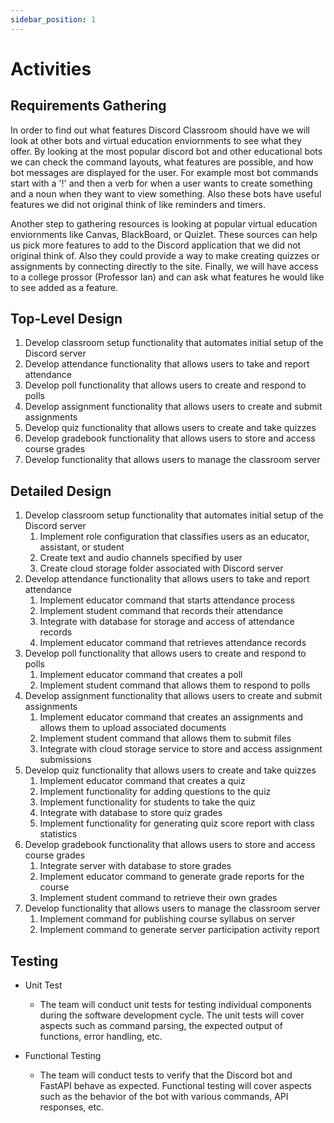 ```yaml
---
sidebar_position: 1
---
```


# Activities

## Requirements Gathering

In order to find out what features Discord Classroom should have we will look at other bots and virtual education enviornments to see what they offer. By looking at the most popular discord bot and other educational bots we can check the command layouts, what features are possible, and how bot messages are displayed for the user. For example most bot commands start with a '!' and then a verb for when a user wants to create something and a noun when they want to view something. Also these bots have useful features we did not original think of like reminders and timers. 

Another step to gathering resources is looking at popular virtual education enviornments like Canvas, BlackBoard, or Quizlet. These sources can help us pick more features to add to the Discord application that we did not original think of. Also they could provide a way to make creating quizzes or assignments by connecting directly to the site. Finally, we will have access to a college prossor (Professor Ian) and can ask what features he would like to see added as a feature.

## Top-Level Design

1. Develop classroom setup functionality that automates initial setup of the Discord server
2. Develop attendance functionality that allows users to take and report attendance
3. Develop poll functionality that allows users to create and respond to polls
4. Develop assignment functionality that allows users to create and submit assignments
5. Develop quiz functionality that allows users to create and take quizzes
7. Develop gradebook functionality that allows users to store and access course grades
8. Develop functionality that allows users to manage the classroom server

## Detailed Design

1. Develop classroom setup functionality that automates initial setup of the Discord server
    1. Implement role configuration that classifies users as an educator, assistant, or student
    2. Create text and audio channels specified by user
    3. Create cloud storage folder associated with Discord server   
2. Develop attendance functionality that allows users to take and report attendance
    1. Implement educator command that starts attendance process
    2. Implement student command that records their attendance
    3. Integrate with database for storage and access of attendance records
    4. Implement educator command that retrieves attendance records
3. Develop poll functionality that allows users to create and respond to polls
    1. Implement educator command that creates a poll
    2. Implement student command that allows them to respond to polls
4. Develop assignment functionality that allows users to create and submit assignments
    1. Implement educator command that creates an assignments and allows them to upload associated documents
    2. Implement student command that allows them to submit files
    3. Integrate with cloud storage service to store and access assignment submissions
5. Develop quiz functionality that allows users to create and take quizzes
    1. Implement educator command that creates a quiz
    2. Implement functionality for adding questions to the quiz
    3. Implement functionality for students to take the quiz
    4. Integrate with database to store quiz grades
    5. Implement functionality for generating quiz score report with class statistics
6. Develop gradebook functionality that allows users to store and access course grades
    1. Integrate server with database to store grades
    2. Implement educator command to generate grade reports for the course
    3. Implement student command to retrieve their own grades
7. Develop functionality that allows users to manage the classroom server
    1. Implement command for publishing course syllabus on server
    2. Implement command to generate server participation activity report

## Testing
- Unit Test
  - The team will conduct unit tests for testing individual components during the software development cycle. The unit tests will cover aspects such as command parsing, the expected output of functions, error handling, etc.


- Functional Testing
  - The team will conduct tests to verify that the Discord bot and FastAPI behave as expected. Functional testing will cover aspects such as the behavior of the bot with various commands, API responses, etc.
